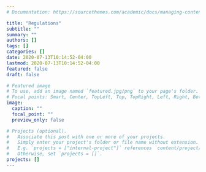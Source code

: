 ```yaml
---
# Documentation: https://sourcethemes.com/academic/docs/managing-content/

title: "Regulations"
subtitle: ""
summary: ""
authors: []
tags: []
categories: []
date: 2020-07-13T10:14:52-04:00
lastmod: 2020-07-13T10:14:52-04:00
featured: false
draft: false

# Featured image
# To use, add an image named `featured.jpg/png` to your page's folder.
# Focal points: Smart, Center, TopLeft, Top, TopRight, Left, Right, BottomLeft, Bottom, BottomRight.
image:
  caption: ""
  focal_point: ""
  preview_only: false

# Projects (optional).
#   Associate this post with one or more of your projects.
#   Simply enter your project's folder or file name without extension.
#   E.g. `projects = ["internal-project"]` references `content/project/deep-learning/index.md`.
#   Otherwise, set `projects = []`.
projects: []
---
```

